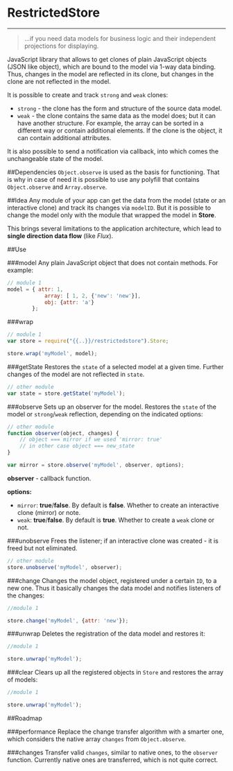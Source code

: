 # RestrictedStore
-------
> ...if you need data models for business logic and their independent projections for displaying.

JavaScript library that allows to get clones of plain JavaScript objects (JSON like object), which are bound to the model via 1-way data binding. Thus, changes in the model are reflected in its clone, but changes in the clone are not reflected in the model.

It is possible to create and track `strong` and `weak` clones:

* `strong` - the clone has the form and structure of the source data model.
* `weak`  - the clone contains the same data as the model does; but it can have another structure. For example, the array can be sorted in a different way or contain additional elements. If the clone is the object, it can contain additional attributes.

It is also possible to send a notification via callback, into which comes the unchangeable state of the model.

##Dependencies
`Object.observe` is used as the basis for functioning. That is why in case of need it is possible to use any polyfill that contains `Object.observe` and `Array.observe`.

##Idea
Any module of your app can get the data from the model (state or an interactive clone) and track its changes via `modelID`. But it is possible to change the model only with the module that wrapped the model in **Store**.

This brings several limitations to the application architecture, which lead to **single direction data flow** (like *Flux*).

##Use

###model
Any plain JavaScript object that does not contain methods. For example:

```javascript
// module 1
model = { attr: 1,
			array: [ 1, 2, {'new': 'new'}],
			obj: {attr: 'a'}
        };
```

###wrap
```javascript
// module 1
var store = require("{{..}}/restrictedstore").Store;

store.wrap('myModel', model);
```

###getState
Restores the `state` of a selected model at a given time. Further changes of the model are not reflected in `state`.
 
```javascript
// other module
var state = store.getState('myModel');
```
###observe
Sets up an observer for the model. Restores the `state` of the model or `strong`/`weak` reflection, depending on the indicated options:

```javascript
// other module
function observer(object, changes) {
	// object === mirror if we used 'mirror: true'
	// in other case object === new_state
}

var mirror = store.observe('myModel', observer, options);
``` 
**observer** - callback function.

**options:**

* `mirror`: **true**/**false**. By default is **false**. Whether to create an interactive clone (mirror) or note.
* `weak`: **true**/**false**. By default is **true**. Whether to create a `weak` clone or not.

###unobserve
Frees the listener; if an interactive clone was created - it is freed but not eliminated.

```javascript
// other module
store.unobserve('myModel', observer);
``` 

###change
Changes the model object, registered under a certain `ID`, to a new one. Thus it basically changes the data model and notifies listeners of the changes:

```javascript
//module 1

store.change('myModel', {attr: 'new'});
```

###unwrap
Deletes the registration of the data model and restores it:

```javascript
//module 1

store.unwrap('myModel');
```

###clear
Clears up all the registered objects in `Store` and restores the array of models:

```javascript
//module 1

store.unwrap('myModel');
```

##Roadmap

###performance
Replace the change transfer algorithm with a smarter one, which considers the native array `changes` from `Object.observe`. 

###changes
Transfer valid `changes`, similar to native ones, to the `observer` function. Currently native ones are transferred, which is not quite correct.